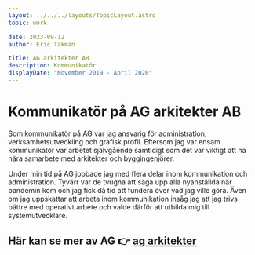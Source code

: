 ```yaml
---
layout: ../../../layouts/TopicLayout.astro
topic: work

date: 2023-09-12
author: Eric Takman

title: AG arkitekter AB
description: Kommunikatör
displayDate: "November 2019 - April 2020"
---
```


# Kommunikatör på AG arkitekter AB

Som kommunikatör på AG var jag ansvarig för administration, verksamhetsutveckling och grafisk profil. Eftersom jag var ensam kommunikatör var arbetet självgående samtidigt som det var viktigt att ha nära samarbete med arkitekter och byggingenjörer.

Under min tid på AG jobbade jag med flera delar inom kommunikation och administration. Tyvärr var de tvugna att säga upp alla nyanställda när pandemin kom och jag fick då tid att fundera över vad jag ville göra. Även om jag uppskattar att arbeta inom kommunikation insåg jag att jag trivs bättre med operativt arbete och valde därför att utbilda mig till systemutvecklare.

<div class="pt-2"></div>

## Här kan se mer av AG 👉 [ag arkitekter](http://agarkitekter.se/)
